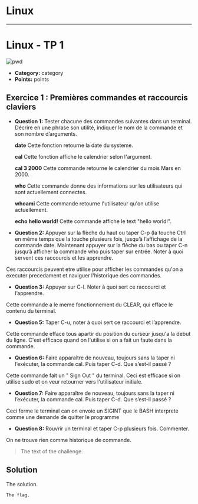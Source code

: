 # Linux 
-----------------------------------------------------------------------------------------------------------------------------------------------------------------------
# Linux - TP 1
![pwd](https://user-images.githubusercontent.com/91763346/194708843-ab584a03-e862-4bea-8e90-51cde88b3390.PNG)

* **Category:** category
* **Points:** points

## Exercice 1 : Premières commandes et raccourcis claviers
* **Question 1:** Tester chacune des commandes suivantes dans un terminal. Décrire en une phrase son utilité,
indiquer le nom de la commande et son nombre d’arguments.

  **date**
Cette fonction retourne la date du systeme.

  **cal**
Cette fonction affiche le calendrier selon l'argument. 

  **cal 3 2000**
Cette commande retourne le calendrier du mois Mars en 2000.

  **who**
Cette commande donne des informations sur les utilisateurs qui sont actuellement connectes.

  **whoami**
Cette commande retourne l'utilisateur qu'on utilise actuellement.

  **echo hello world!**
Cette commande affiche le text "hello world!".

* **Question 2:** Appuyer sur la flèche du haut ou taper C-p (la touche Ctrl en même temps que la touche plusieurs fois, jusqu’à l’affichage de la commande date. Maintenant appuyer sur la flèche du bas ou taper C-n jusqu’à afficher la commande who puis taper sur entrée. Noter à quoi servent ces raccourcis et les apprendre.

Ces raccourcis peuvent etre utilise pour afficher les commandes qu'on a executer precedament et naviguer l'historique des commandes.

* **Question 3:**  Appuyer sur C-l. Noter à quoi sert ce raccourci et l’apprendre.

Cette commande a le meme fonctionnement du CLEAR, qui efface le contenu du terminal.

* **Question 5:**  Taper C-u, noter à quoi sert ce raccourci et l’apprendre.

Cette commande efface tous apartir du position du curseur jusqu'a la debut du ligne. C'est efficace quand on l'utilise si on a fait un faute dans la commande.


* **Question 6:**  Faire apparaître de nouveau, toujours sans la taper ni l’exécuter, la commande cal. Puis
taper C-d. Que s’est-il passé ?

Cette commande fait un " Sign Out " du terminal. Ceci est efficace si on utilise sudo et on veur retourner vers l'utilisateur initiale.

* **Question 7:**  Faire apparaître de nouveau, toujours sans la taper ni l’exécuter, la commande cal. Puis taper C-d. Que s’est-il passé ?

Ceci ferme le terminal can on envoie un SIGINT que le BASH interprete comme une demande de quitter le programme

* **Question 8:**  Rouvrir un terminal et taper C-p plusieurs fois. Commenter.

On ne trouve rien comme historique de commande.





> The text of 
> the challenge.
## Solution

The solution.

```
The flag.
```
